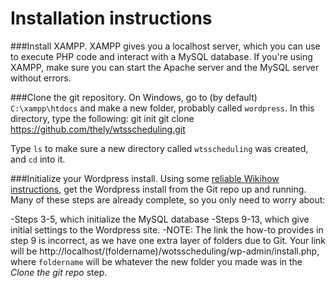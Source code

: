 # Installation instructions

###Install XAMPP.
XAMPP gives you a localhost server, which you can use to execute PHP code and interact with a MySQL database. If you're using XAMPP, make sure you can start the Apache server and the MySQL server without errors.

###Clone the git repository.
On Windows, go to (by default) `C:\xampp\htdocs` and make a new folder, probably called `wordpress`. In this directory, type the following:
	git init
	git clone https://github.com/thely/wtsscheduling.git

Type `ls` to make sure a new directory called `wtsscheduling` was created, and `cd` into it.

###Initialize your Wordpress install.
Using some [reliable Wikihow instructions](http://www.wikihow.com/Install-Wordpress-on-XAMPP), get the Wordpress install from the Git repo up and running. Many of these steps are already complete, so you only need to worry about:

-Steps 3-5, which initialize the MySQL database
-Steps 9-13, which give initial settings to the Wordpress site.
-NOTE: The link the how-to provides in step 9 is incorrect, as we have one extra layer of folders due to Git. Your link will be http://localhost/(foldername)/wotsscheduling/wp-admin/install.php, where `foldername` will be whatever the new folder you made was in the *Clone the git repo* step.
